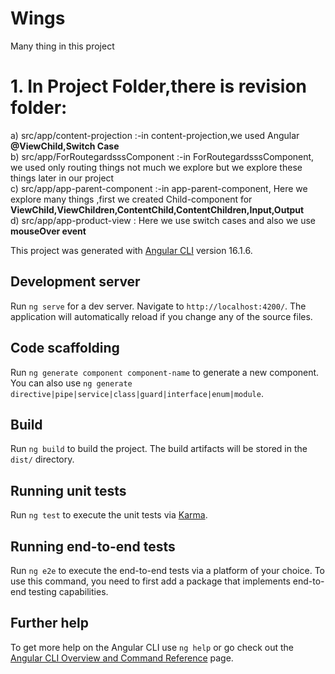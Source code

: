 # Wings
Many thing in this project <br>
# 1. In Project Folder,there is revision folder: <br>
a) src/app/content-projection :-in content-projection,we used Angular <b> @ViewChild,Switch Case </b> <br>
b) src/app/ForRoutegardsssComponent :-in ForRoutegardsssComponent, we used only routing things not much we explore but we explore these things later in our project <br>
c) src/app/app-parent-component :-in app-parent-component, Here we explore many things ,first we created Child-component for <b> ViewChild,ViewChildren,ContentChild,ContentChildren,Input,Output </b> <br>
d) src/app/app-product-view : Here we use switch cases and also we use <b> mouseOver event </b>

This project was generated with [Angular CLI](https://github.com/angular/angular-cli) version 16.1.6.

## Development server

Run `ng serve` for a dev server. Navigate to `http://localhost:4200/`. The application will automatically reload if you change any of the source files.

## Code scaffolding

Run `ng generate component component-name` to generate a new component. You can also use `ng generate directive|pipe|service|class|guard|interface|enum|module`.

## Build

Run `ng build` to build the project. The build artifacts will be stored in the `dist/` directory.

## Running unit tests

Run `ng test` to execute the unit tests via [Karma](https://karma-runner.github.io).

## Running end-to-end tests

Run `ng e2e` to execute the end-to-end tests via a platform of your choice. To use this command, you need to first add a package that implements end-to-end testing capabilities.

## Further help

To get more help on the Angular CLI use `ng help` or go check out the [Angular CLI Overview and Command Reference](https://angular.io/cli) page.
